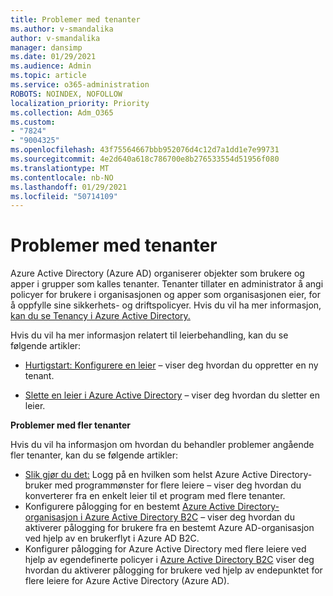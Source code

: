 ```yaml
---
title: Problemer med tenanter
ms.author: v-smandalika
author: v-smandalika
manager: dansimp
ms.date: 01/29/2021
ms.audience: Admin
ms.topic: article
ms.service: o365-administration
ROBOTS: NOINDEX, NOFOLLOW
localization_priority: Priority
ms.collection: Adm_O365
ms.custom:
- "7824"
- "9004325"
ms.openlocfilehash: 43f75564667bbb952076d4c12d7a1dd1e7e99731
ms.sourcegitcommit: 4e2d640a618c786700e8b276533554d51956f080
ms.translationtype: MT
ms.contentlocale: nb-NO
ms.lasthandoff: 01/29/2021
ms.locfileid: "50714109"
---
```

# <a name="issues-with-tenants"></a>Problemer med tenanter

Azure Active Directory (Azure AD) organiserer objekter som brukere og apper i grupper som kalles tenanter. Tenanter tillater en administrator å angi policyer for brukere i organisasjonen og apper som organisasjonen eier, for å oppfylle sine sikkerhets- og driftspolicyer. Hvis du vil ha mer informasjon, [kan du se Tenancy i Azure Active Directory.](https://docs.microsoft.com/azure/active-directory/develop/single-and-multi-tenant-apps)

Hvis du vil ha mer informasjon relatert til leierbehandling, kan du se følgende artikler:

- [Hurtigstart: Konfigurere en leier](https://docs.microsoft.com/azure/active-directory/develop/quickstart-create-new-tenant) – viser deg hvordan du oppretter en ny tenant.

- [Slette en leier i Azure Active Directory](https://docs.microsoft.com/azure/active-directory/enterprise-users/directory-delete-howto) – viser deg hvordan du sletter en leier.

**Problemer med fler tenanter**

Hvis du vil ha informasjon om hvordan du behandler problemer angående fler tenanter, kan du se følgende artikler:

- [Slik gjør du det:](https://docs.microsoft.com/azure/active-directory/develop/howto-convert-app-to-be-multi-tenant) Logg på en hvilken som helst Azure Active Directory-bruker med programmønster for flere leiere – viser deg hvordan du konverterer fra en enkelt leier til et program med flere tenanter.
- Konfigurere pålogging for en bestemt [Azure Active Directory-organisasjon i Azure Active Directory B2C](https://docs.microsoft.com/azure/active-directory-b2c/identity-provider-azure-ad-single-tenant?pivots=b2c-user-flow) – viser deg hvordan du aktiverer pålogging for brukere fra en bestemt Azure AD-organisasjon ved hjelp av en brukerflyt i Azure AD B2C.
- Konfigurer pålogging for Azure Active Directory med flere leiere ved hjelp av egendefinerte policyer i [Azure Active Directory B2C](https://docs.microsoft.com/azure/active-directory-b2c/identity-provider-azure-ad-multi-tenant?pivots=b2c-custom-policy) viser deg hvordan du aktiverer pålogging for brukere ved hjelp av endepunktet for flere leiere for Azure Active Directory (Azure AD).






